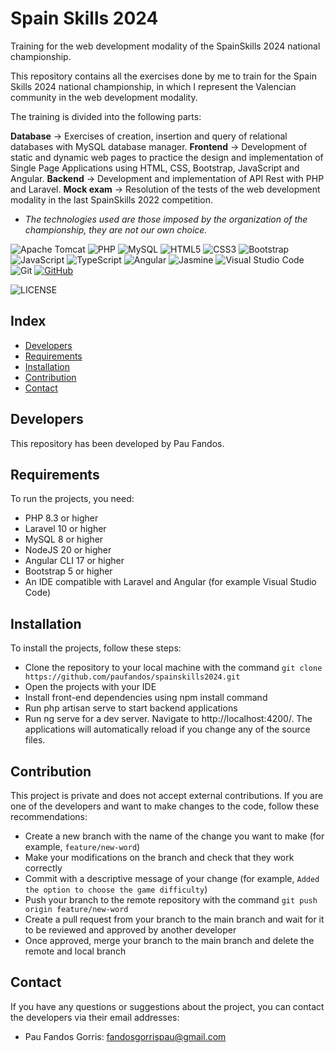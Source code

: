 # Spain Skills 2024

Training for the web development modality of the SpainSkills 2024 national championship.

This repository contains all the exercises done by me to train for the Spain Skills 2024 national championship, in which I represent the Valencian community in the web development modality.

The training is divided into the following parts:

**Database** -> Exercises of creation, insertion and query of relational databases with MySQL database manager.
**Frontend** -> Development of static and dynamic web pages to practice the design and implementation of Single Page Applications using HTML, CSS, Bootstrap, JavaScript and Angular.
**Backend** -> Development and implementation of API Rest with PHP and Laravel.
**Mock exam** -> Resolution of the tests of the web development modality in the last SpainSkills 2022 competition.

* *The technologies used are those imposed by the organization of the championship, they are not our own choice.*

![Apache Tomcat](https://img.shields.io/badge/apache%20tomcat-%23F8DC75.svg?style=for-the-badge&logo=apache-tomcat&logoColor=black)
![PHP](https://img.shields.io/badge/PHP-777BB4?style=for-the-badge&logo=php&logoColor=white)
![MySQL](https://img.shields.io/badge/mysql-%2300f.svg?style=for-the-badge&logo=mysql&logoColor=white)
![HTML5](https://img.shields.io/badge/HTML5-E34F26?style=for-the-badge&logo=html5&logoColor=white)
![CSS3](https://img.shields.io/badge/CSS3-1572B6?style=for-the-badge&logo=css3&logoColor=white)
![Bootstrap](https://img.shields.io/badge/bootstrap-%23563D7C.svg?style=for-the-badge&logo=bootstrap&logoColor=white)
![JavaScript](https://img.shields.io/badge/JavaScript-F7DF1E?style=for-the-badge&logo=javascript&logoColor=black)
![TypeScript](https://img.shields.io/badge/typescript-%23007ACC.svg?style=for-the-badge&logo=typescript&logoColor=white)
![Angular](https://img.shields.io/badge/angular-%23DD0031.svg?style=for-the-badge&logo=angular&logoColor=white)
![Jasmine](https://img.shields.io/badge/jasmine-%238A4182.svg?style=for-the-badge&logo=jasmine&logoColor=white)
![Visual Studio Code](https://img.shields.io/badge/Visual%20Studio%20Code-0078d7.svg?style=for-the-badge&logo=visual-studio-code&logoColor=white)
![Git](https://img.shields.io/badge/git-%23F05033.svg?style=for-the-badge&logo=git&logoColor=white)
[![GitHub](https://img.shields.io/badge/GitHub-100000?style=for-the-badge&logo=github&logoColor=white)](https://github.com/)

![LICENSE](https://licensebuttons.net/l/by-nc-sa/3.0/88x31.png)

## Index

- [Developers](#developers)
- [Requirements](#requirements)
- [Installation](#installation)
- [Contribution](#contribution)
- [Contact](#contact)

## Developers

This repository has been developed by Pau Fandos.

## Requirements

To run the projects, you need:

- PHP 8.3 or higher
- Laravel 10 or higher
- MySQL 8 or higher
- NodeJS 20 or higher
- Angular CLI 17 or higher
- Bootstrap 5 or higher
- An IDE compatible with Laravel and Angular (for example Visual Studio Code)

## Installation

To install the projects, follow these steps:

- Clone the repository to your local machine with the command `git clone https://github.com/paufandos/spainskills2024.git`
- Open the projects with your IDE
- Install front-end dependencies using npm install command
- Run php artisan serve to start backend applications
- Run ng serve for a dev server. Navigate to http://localhost:4200/. The applications will automatically reload if you change any of the source files.

## Contribution

This project is private and does not accept external contributions. If you are one of the developers and want to make changes to the code, follow these recommendations:

- Create a new branch with the name of the change you want to make (for example, `feature/new-word`)
- Make your modifications on the branch and check that they work correctly
- Commit with a descriptive message of your change (for example, `Added the option to choose the game difficulty`)
- Push your branch to the remote repository with the command `git push origin feature/new-word`
- Create a pull request from your branch to the main branch and wait for it to be reviewed and approved by another developer
- Once approved, merge your branch to the main branch and delete the remote and local branch


## Contact

If you have any questions or suggestions about the project, you can contact the developers via their email addresses:
- Pau Fandos Gorris: fandosgorrispau@gmail.com
